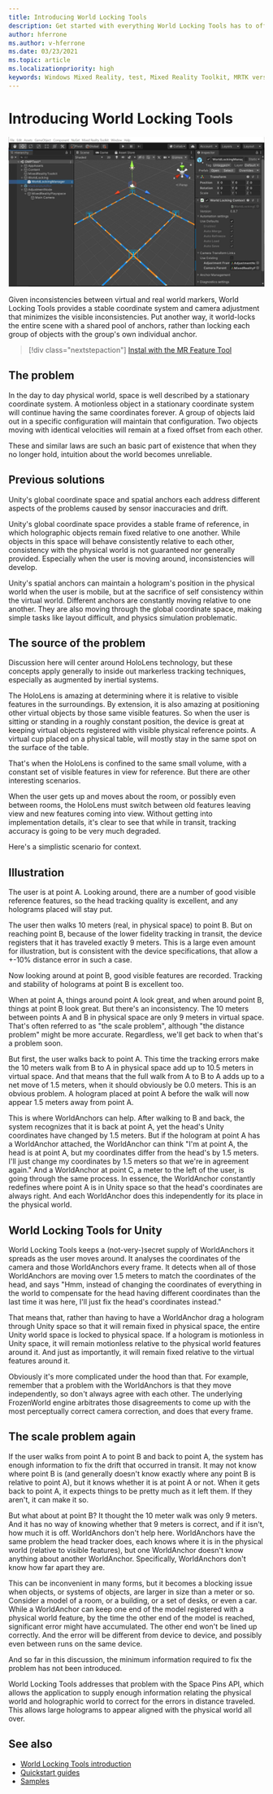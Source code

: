 ```yaml
---
title: Introducing World Locking Tools
description: Get started with everything World Locking Tools has to offer new mixed reality developers.
author: hferrone
ms.author: v-hferrone
ms.date: 03/23/2021
ms.topic: article
ms.localizationpriority: high
keywords: Windows Mixed Reality, test, Mixed Reality Toolkit, MRTK version 2, MRTK, tools, SDK, HoloLens, HoloLens 2, mixed reality headset, windows mixed reality headset, virtual reality headset, cross-platform
---
```


# Introducing World Locking Tools

![World locking tools hero image](images/wlt-img-01.jpeg)

Given inconsistencies between virtual and real world markers, World Locking Tools provides a stable coordinate system and camera adjustment that minimizes the visible inconsistencies. Put another way, it world-locks the entire scene with a shared pool of anchors, rather than locking each group of objects with the group's own individual anchor.

> [!div class="nextstepaction"]
> [Instal with the MR Feature Tool](https://microsoft.github.io/MixedReality-WorldLockingTools-Unity/DocGen/Documentation/HowTos/WLTviaMRFeatureTool.html)

## The problem
In the day to day physical world, space is well described by a stationary coordinate system. A motionless object in a stationary coordinate system will continue having the same coordinates forever. A group of objects laid out in a specific configuration will maintain that configuration. Two objects moving with identical velocities will remain at a fixed offset from each other.

These and similar laws are such an basic part of existence that when they no longer hold, intuition about the world becomes unreliable.

## Previous solutions
Unity's global coordinate space and spatial anchors each address different aspects of the problems caused by sensor inaccuracies and drift.

Unity's global coordinate space provides a stable frame of reference, in which holographic objects remain fixed relative to one another. While objects in this space will behave consistently relative to each other, consistency with the physical world is not guaranteed nor generally provided. Especially when the user is moving around, inconsistencies will develop.

Unity's spatial anchors can maintain a hologram's position in the physical world when the user is mobile, but at the sacrifice of self consistency within the virtual world. Different anchors are constantly moving relative to one another. They are also moving through the global coordinate space, making simple tasks like layout difficult, and physics simulation problematic.

## The source of the problem
Discussion here will center around HoloLens technology, but these concepts apply generally to inside out markerless tracking techniques, especially as augmented by inertial systems.

The HoloLens is amazing at determining where it is relative to visible features in the surroundings. By extension, it is also amazing at positioning other virtual objects by those same visible features. So when the user is sitting or standing in a roughly constant position, the device is great at keeping virtual objects registered with visible physical reference points. A virtual cup placed on a physical table, will mostly stay in the same spot on the surface of the table.

That's when the HoloLens is confined to the same small volume, with a constant set of visible features in view for reference. But there are other interesting scenarios.

When the user gets up and moves about the room, or possibly even between rooms, the HoloLens must switch between old features leaving view and new features coming into view. Without getting into implementation details, it's clear to see that while in transit, tracking accuracy is going to be very much degraded.

Here's a simplistic scenario for context.

## Illustration
The user is at point A. Looking around, there are a number of good visible reference features, so the head tracking quality is excellent, and any holograms placed will stay put.

The user then walks 10 meters (real, in physical space) to point B. But on reaching point B, because of the lower fidelity tracking in transit, the device registers that it has traveled exactly 9 meters. This is a large even amount for illustration, but is consistent with the device specifications, that allow a +-10% distance error in such a case.

Now looking around at point B, good visible features are recorded. Tracking and stability of holograms at point B is excellent too.

When at point A, things around point A look great, and when around point B, things at point B look great. But there's an inconsistency. The 10 meters between points A and B in physical space are only 9 meters in virtual space. That's often referred to as "the scale problem", although "the distance problem" might be more accurate. Regardless, we'll get back to when that's a problem soon.

But first, the user walks back to point A. This time the tracking errors make the 10 meters walk from B to A in physical space add up to 10.5 meters in virtual space. And that means that the full walk from A to B to A adds up to a net move of 1.5 meters, when it should obviously be 0.0 meters. This is an obvious problem. A hologram placed at point A before the walk will now appear 1.5 meters away from point A.

This is where WorldAnchors can help. After walking to B and back, the system recognizes that it is back at point A, yet the head's Unity coordinates have changed by 1.5 meters. But if the hologram at point A has a WorldAnchor attached, the WorldAnchor can think "I'm at point A, the head is at point A, but my coordinates differ from the head's by 1.5 meters. I'll just change my coordinates by 1.5 meters so that we're in agreement again." And a WorldAnchor at point C, a meter to the left of the user, is going through the same process. In essence, the WorldAnchor constantly redefines where point A is in Unity space so that the head's coordinates are always right. And each WorldAnchor does this independently for its place in the physical world.

## World Locking Tools for Unity
World Locking Tools keeps a (not-very-)secret supply of WorldAnchors it spreads as the user moves around. It analyses the coordinates of the camera and those WorldAnchors every frame. It detects when all of those WorldAnchors are moving over 1.5 meters to match the coordinates of the head, and says "Hmm, instead of changing the coordinates of everything in the world to compensate for the head having different coordinates than the last time it was here, I'll just fix the head's coordinates instead."

That means that, rather than having to have a WorldAnchor drag a hologram through Unity space so that it will remain fixed in physical space, the entire Unity world space is locked to physical space. If a hologram is motionless in Unity space, it will remain motionless relative to the physical world features around it. And just as importantly, it will remain fixed relative to the virtual features around it.

Obviously it's more complicated under the hood than that. For example, remember that a problem with the WorldAnchors is that they move independently, so don't always agree with each other. The underlying FrozenWorld engine arbitrates those disagreements to come up with the most perceptually correct camera correction, and does that every frame.

## The scale problem again
If the user walks from point A to point B and back to point A, the system has enough information to fix the drift that occurred in transit. It may not know where point B is (and generally doesn't know exactly where any point B is relative to point A), but it knows whether it is at point A or not. When it gets back to point A, it expects things to be pretty much as it left them. If they aren't, it can make it so.

But what about at point B? It thought the 10 meter walk was only 9 meters. And it has no way of knowing whether that 9 meters is correct, and if it isn't, how much it is off. WorldAnchors don't help here. WorldAnchors have the same problem the head tracker does, each knows where it is in the physical world (relative to visible features), but one WorldAnchor doesn't know anything about another WorldAnchor. Specifically, WorldAnchors don't know how far apart they are.

This can be inconvenient in many forms, but it becomes a blocking issue when objects, or systems of objects, are larger in size than a meter or so. Consider a model of a room, or a building, or a set of desks, or even a car. While a WorldAnchor can keep one end of the model registered with a physical world feature, by the time the other end of the model is reached, significant error might have accumulated. The other end won't be lined up correctly. And the error will be different from device to device, and possibly even between runs on the same device.

And so far in this discussion, the minimum information required to fix the problem has not been introduced.

World Locking Tools addresses that problem with the Space Pins API, which allows the application to supply enough information relating the physical world and holographic world to correct for the errors in distance traveled. This allows large holograms to appear aligned with the physical world all over.

## See also

* [World Locking Tools introduction](https://microsoft.github.io/MixedReality-WorldLockingTools-Unity/DocGen/Documentation/IntroFAQ.html)
* [Quickstart guides](https://microsoft.github.io/MixedReality-WorldLockingTools-Unity/DocGen/Documentation/HowTos/QuickStart.html)
* [Samples](https://microsoft.github.io/MixedReality-WorldLockingTools-Unity/DocGen/Documentation/HowTos/SampleApplications.html)